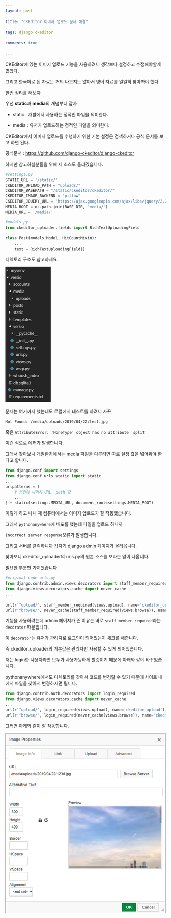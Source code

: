 ```yaml
---
layout: post

title: "CKEditor 이미지 업로드 문제 해결"

tags: django ckeditor

comments: true

---
```




CKEditor에 있는 이미지 업로드 기능을 사용하려니 생각보다 설정하고 수정해야할게 많았다.

그리고 한국어로 된 자료는 거의 나오지도 않아서 영어 자료를 일일히 찾아봐야 했다.

한번 정리를 해보자



우선 **static**과 **media**의 개념부터 잡자

* static : 개발에서 사용하는 정적인 파일을 의미한다.

* media : 유저가 업로드하는 정적인 파일을 의미한다.



CKEditor에서 이미지 업로드를 수행하기 위한 기본 설정은 검색하거나 공식 문서를 보고 하면 된다.

공식문서 : <https://github.com/django-ckeditor/django-ckeditor>



하지만 참고하실분들을 위해 제 소스도 올리겠습니다.

```python
#settings.py
STATIC_URL = '/static/'
CKEDITOR_UPLOAD_PATH = "uploads/"
CKEDITOR_BASEPATH = "/static/ckeditor/ckeditor/"
CKEDITOR_IMAGE_BACKEND = "pillow"
CKEDITOR_JQUERY_URL = 'https://ajax.googleapis.com/ajax/libs/jquery/2.2.4/jquery.min.js'
MEDIA_ROOT = os.path.join(BASE_DIR, 'media/')
MEDIA_URL = '/media/'
```



```python
#models.py
from ckeditor_uploader.fields import RichTextUploadingField
...
class Post(models.Model, HitCountMixin):
    ...
	text = RichTextUploadingField()
```

디렉토리 구조도 참고하세요.

<img src="/images/ckeditor_image.png">

문제는 여기까지 했는데도 로컬에서 테스트를 하려니 자꾸

 `Not Found: /media/uploads/2019/04/22/test.jpg` 

혹은 `AttributeError: 'NoneType' object has no attribute 'split'`

이런 식으로 에러가 발생합니다.

그래서 찾아보니 개발환경에서는 media 파일을 다루려면 따로 설정 값을 넣어줘야 한다고 합니다.

```python
from django.conf import settings
from django.conf.urls.static import static
...
urlpatterns = [
    # 본인의 나머지 URL, path 값
	...
] + static(settings.MEDIA_URL, document_root=settings.MEDIA_ROOT)
```

이렇게 하고 나니 제 컴퓨터에서는 이미지 업로드가 잘 작동했습니다.

그래서 `pythonanywhere`에 배포를 했는데 파일을 업로드 하니까

`Incorrect server response`오류가 발생합니다.

그리고 서버를 클릭하니까 갑자기 django admin 페이지가 올라옵니다.



찾아보니 ckeditor_uploader의 urls.py의 원본 소스를 보라는 말이 나옵니다.

필요한 부분만 가져왔습니다.

```python
#original code urls.py
from django.contrib.admin.views.decorators import staff_member_required
from django.views.decorators.cache import never_cache
...

url(r'^upload/', staff_member_required(views.upload), name='ckeditor_upload'),
url(r'^browse/', never_cache(staff_member_required(views.browse)), name='ckeditor_browse')
```

기능을 사용하려는데 admin 페이지가 뜬 이유는 바로 `staff_member_required`라는 `decorator` 때문입니다.

이 `decorator`는 유저가 관리자로 로그인이 되어있는지 체크를 해줍니다.

즉 ckeditor_uploader의 기본값은 관리자만 사용할 수 있게 되어있습니다.

저는 login한 사용자라면 모두가 사용가능하게 할것이기 때문에 아래와 같이 바꾸었습니다.

pythonanywhere에서도 디렉토리를 찾아서 코드를 변경할 수 있기 때문에 사이트 내에서 파일을 찾아서 변경하시면 됩니다.

```python
from django.contrib.auth.decorators import login_required
from django.views.decorators.cache import never_cache
...
url(r'^upload/', login_required(views.upload), name='ckeditor_upload'),
url(r'^browse/', login_required(never_cache(views.browse)), name='ckeditor_browse'),
```

그러면 아래와 같이 잘 작동합니다.

<img src="/images/ckeditor_image2.png">
